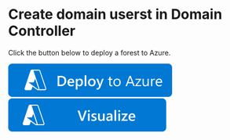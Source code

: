 # Create domain userst in Domain Controller

Click the button below to deploy a forest to Azure. 

[![Deploy To Azure](https://raw.githubusercontent.com/Azure/azure-quickstart-templates/master/1-CONTRIBUTION-GUIDE/images/deploytoazure.svg?sanitize=true)](https://portal.azure.com/#create/Microsoft.Template/uri/https%3A%2F%2Fraw.githubusercontent.com%2Fgkm2021%2FAzureARMTemplates%2Fmain%2Fcreate-ad-forest-with-subdomain%2Fazuredeploy.json)
[![Visualize](https://raw.githubusercontent.com/Azure/azure-quickstart-templates/master/1-CONTRIBUTION-GUIDE/images/visualizebutton.svg?sanitize=true)](http://armviz.io/#/?load=https%3A%2F%2Fraw.githubusercontent.com%2Fgkm2021%2FAzureARMTemplates%2Fmain%2Fcreate-ad-forest-with-subdomain%2Fazuredeploy.json)
